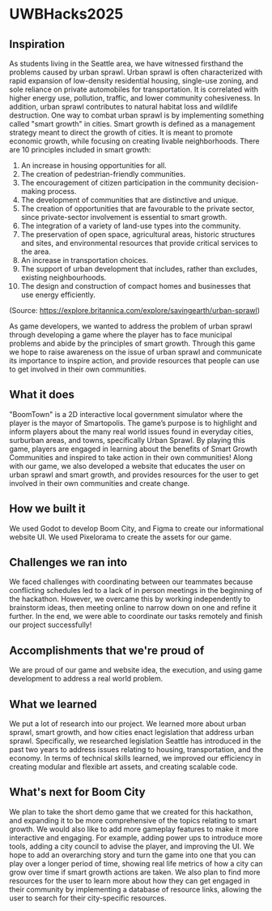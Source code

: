 # UWBHacks2025

## Inspiration
As students living in the Seattle area, we have witnessed firsthand the problems caused by urban sprawl. Urban sprawl is often characterized with rapid expansion of low-density residential housing, single-use zoning, and sole reliance on private automobiles for transportation. It is correlated with higher energy use, pollution, traffic, and lower community cohesiveness. In addition, urban sprawl contributes to natural habitat loss and wildlife destruction. 
One way to combat urban sprawl is by implementing something called "smart growth" in cities. Smart growth is defined as a management strategy meant to direct the growth of cities. It is meant to promote economic growth, while focusing on creating livable neighborhoods. There are 10 principles included in smart growth:
1) An increase in housing opportunities for all.
2) The creation of pedestrian-friendly communities.
3) The encouragement of citizen participation in the community decision-making process.
4) The development of communities that are distinctive and unique.
5) The creation of opportunities that are favourable to the private sector, since private-sector involvement is essential to smart growth.
6) The integration of a variety of land-use types into the community.
7) The preservation of open space, agricultural areas, historic structures and sites, and environmental resources that provide critical services to the area.
8) An increase in transportation choices.
9) The support of urban development that includes, rather than excludes, existing neighbourhoods.
10) The design and construction of compact homes and businesses that use energy efficiently.

(Source: https://explore.britannica.com/explore/savingearth/urban-sprawl)

As game developers, we wanted to address the problem of urban sprawl through developing a game where the player has to face municipal problems and abide by the principles of smart growth. Through this game we hope to raise awareness on the issue of urban sprawl and communicate its importance to inspire action, and provide resources that people can use to get involved in their own communities. 

## What it does
"BoomTown" is a 2D interactive local government simulator where the player is the mayor of Smartopolis. The game’s purpose is  to highlight and inform players about the many real world issues found in everyday cities, surburban areas, and towns, specifically Urban Sprawl.
By playing this game, players are engaged in learning about the benefits of Smart Growth Communities and inspired to take action in their own communities! 
Along with our game, we also developed a website that educates the user on urban sprawl and smart growth, and provides resources for the user to get involved in their own communities and create change.

## How we built it
We used Godot to develop Boom City, and Figma to create our informational website UI. We used Pixelorama to create the assets for our game.

## Challenges we ran into
We faced challenges with coordinating between our teammates because conflicting schedules led to a lack of in person meetings in the beginning of the hackathon. However, we overcame this by working independently to brainstorm ideas, then meeting online to narrow down on one and refine it further. In the end, we were able to coordinate our tasks remotely and finish our project successfully!

## Accomplishments that we're proud of
We are proud of our game and website idea, the execution, and using game development to address a real world problem. 

## What we learned
We put a lot of research into our project. We learned more about urban sprawl, smart growth, and how cities enact legislation that address urban sprawl. Specifically, we researched legislation Seattle has introduced in the past two years to address issues relating to housing, transportation, and the economy.
In terms of technical skills learned, we improved our efficiency in creating modular and flexible art assets, and creating scalable code.

## What's next for Boom City
We plan to take the short demo game that we created for this hackathon, and expanding it to be more comprehensive of the topics relating to smart growth. We would also like to add more gameplay features to make it more interactive and engaging. For example, adding power ups to introduce more tools, adding a city council to advise the player, and improving the UI. We hope to add an overarching story and turn the game into one that you can play over a longer period of time, showing real life metrics of how a city can grow over time if smart growth actions are taken. We also plan to find more resources for the user to learn more about how they can get engaged in their community by implementing a database of resource links, allowing the user to search for their city-specific resources.
